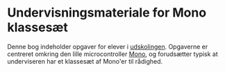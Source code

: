 # Undervisningsmateriale for Mono klassesæt

Denne bog indeholder opgaver for elever i [udskolingen](http://www.uvm.dk/folkeskolen/fag-timetal-og-overgange/udskoling).  Opgaverne er centreret omkring den lille microcontroller [Mono](http://openmono.com), og forudsætter typisk at underviseren har et klassesæt af Mono'er til rådighed.
